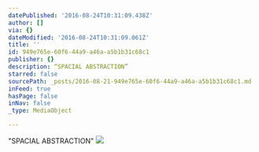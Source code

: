 ```yaml
---
datePublished: '2016-08-24T10:31:09.438Z'
author: []
via: {}
dateModified: '2016-08-24T10:31:09.061Z'
title: ''
id: 949e765e-60f6-44a9-a46a-a5b1b31c68c1
publisher: {}
description: “SPACIAL ABSTRACTION”
starred: false
sourcePath: _posts/2016-08-21-949e765e-60f6-44a9-a46a-a5b1b31c68c1.md
inFeed: true
hasPage: false
inNav: false
_type: MediaObject

---
```

"SPACIAL ABSTRACTION"
![](https://the-grid-user-content.s3-us-west-2.amazonaws.com/65bf0985-7e00-484f-ab13-f4509509ccaf.jpg)